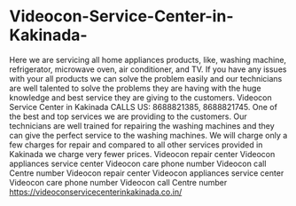 # Videocon-Service-Center-in-Kakinada-
Here we are servicing all home appliances products, like, washing machine, refrigerator, microwave oven, air conditioner, and TV. If you have any issues with your all products we can solve the problem easily and our technicians are well talented to solve the problems they are having with the huge knowledge and best service they are giving to the customers. Videocon Service Center in Kakinada CALLS US: 8688821385, 8688821745.    One of the best and top services we are providing to the customers. Our technicians are well trained for repairing the washing machines and they can give the perfect service to the washing machines. We will charge only a few charges for repair and compared to all other services provided in Kakinada we charge very fewer prices. Videocon repair center Videocon appliances service center   Videocon care phone number Videocon call Centre number Videocon repair center Videocon appliances service center   Videocon care phone number Videocon call Centre number   https://videoconservicecenterinkakinada.co.in/
